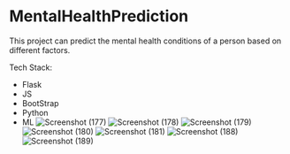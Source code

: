 # MentalHealthPrediction

This project can predict the mental health conditions of a person based on different factors. 

Tech Stack:
* Flask
* JS
* BootStrap
* Python
* ML
![Screenshot (177)](https://user-images.githubusercontent.com/64718250/231941142-e9efc7ad-a15c-4f1c-988b-32770cb1d701.png)
![Screenshot (178)](https://user-images.githubusercontent.com/64718250/231941167-3332c891-8be2-4c9d-b3d5-1c970be98954.png)
![Screenshot (179)](https://user-images.githubusercontent.com/64718250/231941188-b0a48277-b5ba-44b6-81ad-a3b625b7a778.png)
![Screenshot (180)](https://user-images.githubusercontent.com/64718250/231941200-f49646f6-bba4-40b2-aaf9-4c38699aadcd.png)
![Screenshot (181)](https://user-images.githubusercontent.com/64718250/231941215-4f72fe08-6401-4d25-8f02-9aa15c73fecc.png)
![Screenshot (188)](https://user-images.githubusercontent.com/64718250/231941227-8e9cdb1f-943b-4032-a656-565a76da2ce3.png)
![Screenshot (189)](https://user-images.githubusercontent.com/64718250/231941241-a12c359d-715b-4e5d-849e-b82304a5a5c8.png)
